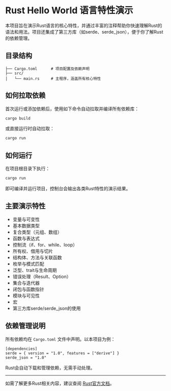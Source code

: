 # Rust Hello World 语言特性演示

本项目旨在演示Rust语言的核心特性，并通过丰富的注释帮助你快速理解Rust的语法和用法。项目还集成了第三方库（如serde、serde_json），便于你了解Rust的依赖管理。

## 目录结构

```
├── Cargo.toml      # 项目配置及依赖声明
├── src/
│   └── main.rs     # 主程序，涵盖所有核心特性
```

## 如何拉取依赖

首次运行或添加依赖后，使用如下命令自动拉取并编译所有依赖库：

```bash
cargo build
```

或直接运行时自动拉取：

```bash
cargo run
```

## 如何运行

在项目根目录下执行：

```bash
cargo run
```

即可编译并运行项目，控制台会输出各类Rust特性的演示结果。

## 主要演示特性

- 变量与可变性
- 基本数据类型
- 复合类型（元组、数组）
- 函数与表达式
- 控制流（if、for、while、loop）
- 所有权、借用与切片
- 结构体、方法与关联函数
- 枚举与模式匹配
- 泛型、trait与生命周期
- 错误处理（Result、Option）
- 集合与迭代器
- 闭包与函数指针
- 模块与可见性
- 宏
- 第三方库serde/serde_json的使用

## 依赖管理说明

所有依赖均在 `Cargo.toml` 文件中声明。以本项目为例：

```
[dependencies]
serde = { version = "1.0", features = ["derive"] }
serde_json = "1.0"
```

Rust会自动下载和管理依赖，无需手动处理。

---

如需了解更多Rust相关内容，建议查阅 [Rust官方文档](https://www.rust-lang.org/zh-CN/learn)。 